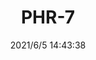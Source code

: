 ﻿---
layout: post 
title: PHR-7
tags: 
categories: housing-terminal
overview: 
series: PH
part_number: 0551-1
thumb_img: 
small_img: static/202106/551-20210605.jpg
date: 2021/6/5 14:43:38
---



